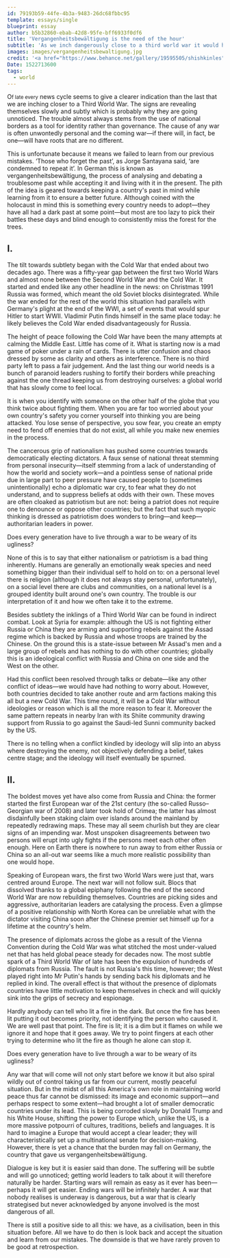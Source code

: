 ```yaml
---
id: 79193b59-44fe-4b3a-9483-26dc68fbbc95
template: essays/single
blueprint: essay
author: b5b32860-ebab-42d8-95fe-bff6933f0df6
title: 'Vergangenheitsbewältigung is the need of the hour'
subtitle: 'As we inch dangerously close to a third world war it would help to look back to history for some lessons on how to correct our course.'
images: images/vergangenheitsbewaltigung.jpg
credit: '<a href="https://www.behance.net/gallery/19595505/shishkinles">Andrey Vasilyev</a>'
Date: 1522713600
tags:
  - world
---
```

O<small>f late every</small> news cycle seems to give a clearer indication than the last that we are inching closer to a Third World War. The signs are revealing themselves slowly and subtly which is probably why they are going unnoticed. The trouble almost always stems from the use of national borders as a tool for identity rather than governance. The cause of any war is often unwontedly personal and the coming war—if there will, in fact, be one—will have roots that are no different.

This is unfortunate because it means we failed to learn from our previous mistakes. ‘Those who forget the past’, as Jorge Santayana said, ‘are condemned to repeat it’. In German this is known as vergangenheitsbewältigung, the process of analysing and debating a troublesome past while accepting it and living with it in the present. The pith of the idea is geared towards keeping a country's past in mind while learning from it to ensure a better future. Although coined with the holocaust in mind this is something every country needs to adopt—they have all had a dark past at some point—but most are too lazy to pick their battles these days and blind enough to consistently miss the forest for the trees.

## I.

The tilt towards subtlety began with the Cold War that ended about two decades ago. There was a fifty-year gap between the first two World Wars and almost none between the Second World War and the Cold War. It started and ended like any other headline in the news: on Christmas 1991 Russia was formed, which meant the old Soviet blocks disintegrated. While the war ended for the rest of the world this situation had parallels with Germany's plight at the end of the WWI, a set of events that would spur Hitler to start WWII. Vladimir Putin finds himself in the same place today: he likely believes the Cold War ended disadvantageously for Russia.

The height of peace following the Cold War have been the many attempts at calming the Middle East. Little has come of it. What is starting now is a mad game of poker under a rain of cards. There is utter confusion and chaos dressed by some as clarity and others as interference. There is no third party left to pass a fair judgement. And the last thing our world needs is a bunch of paranoid leaders rushing to fortify their borders while preaching against the one thread keeping us from destroying ourselves: a global world that has slowly come to feel local.

It is when you identify with someone on the other half of the globe that you think twice about fighting them. When you are far too worried about your own country's safety you corner yourself into thinking you are being attacked. You lose sense of perspective, you sow fear, you create an empty need to fend off enemies that do not exist, all while you make new enemies in the process.

The cancerous grip of nationalism has pushed some countries towards democratically electing dictators. A faux sense of national threat stemming from personal insecurity—itself stemming from a lack of understanding of how the world and society work—and a pointless sense of national pride due in large part to peer pressure have caused people to (sometimes unintentionally) echo a diplomatic war cry, to fear what they do not understand, and to suppress beliefs at odds with their own. These moves are often cloaked as patriotism but are not: being a patriot does not require one to denounce or oppose other countries; but the fact that such myopic thinking is dressed as patriotism does wonders to bring—and keep—authoritarian leaders in power.

<div class="quote">

Does every generation have to live through a war to be weary of its ugliness?

</div>

None of this is to say that either nationalism or patriotism is a bad thing inherently. Humans are generally an emotionally weak species and need something bigger than their individual self to hold on to: on a personal level there is religion (although it does not always stay personal, unfortunately), on a social level there are clubs and communities, on a national level is a grouped identity built around one's own country. The trouble is our interpretation of it and how we often take it to the extreme.

Besides subtlety the inklings of a Third World War can be found in indirect combat. Look at Syria for example: although the US is not fighting either Russia or China they are arming and supporting rebels against the Assad regime which is backed by Russia and whose troops are trained by the Chinese. On the ground this is a state-issue between Mr Assad's men and a large group of rebels and has nothing to do with other countries; globally this is an ideological conflict with Russia and China on one side and the West on the other.

Had this conflict been resolved through talks or debate—like any other conflict of ideas—we would have had nothing to worry about. However, both countries decided to take another route and arm factions making this all but a new Cold War. This time round, it will be a Cold War without ideologies or reason which is all the more reason to fear it. Moreover the same pattern repeats in nearby Iran with its Shiite community drawing support from Russia to go against the Saudi-led Sunni community backed by the US.

There is no telling when a conflict kindled by ideology will slip into an abyss where destroying the enemy, not objectively defending a belief, takes centre stage; and the ideology will itself eventually be spurned.

## II.

The boldest moves yet have also come from Russia and China: the former started the first European war of the 21st century (the so-called Russo–Georgian war of 2008) and later took hold of Crimea; the latter has almost disdainfully been staking claim over islands around the mainland by repeatedly redrawing maps. These may all seem churlish but they are clear signs of an impending war. Most unspoken disagreements between two persons will erupt into ugly fights if the persons meet each other often enough. Here on Earth there is nowhere to run away to from either Russia or China so an all-out war seems like a much more realistic possibility than one would hope.

Speaking of European wars, the first two World Wars were just that, wars centred around Europe. The next war will not follow suit. Blocs that dissolved thanks to a global epiphany following the end of the second World War are now rebuilding themselves. Countries are picking sides and aggressive, authoritarian leaders are catalysing the process. Even a glimpse of a positive relationship with North Korea can be unreliable what with the dictator visiting China soon after the Chinese premier set himself up for a lifetime at the country's helm.

The presence of diplomats across the globe as a result of the Vienna Convention during the Cold War was what stitched the most under-valued net that has held global peace steady for decades now. The most subtle spark of a Third World War of late has been the expulsion of hundreds of diplomats from Russia. The fault is not Russia's this time, however; the West played right into Mr Putin's hands by sending back his diplomats and he replied in kind. The overall effect is that without the presence of diplomats countries have little motivation to keep themselves in check and will quickly sink into the grips of secrecy and espionage.

Hardly anybody can tell who lit a fire in the dark. But once the fire has been lit putting it out becomes priority, not identifying the person who caused it. We are well past that point. The fire is lit; it is a dim but it flames on while we ignore it and hope that it goes away. We try to point fingers at each other trying to determine who lit the fire as though he alone can stop it.

Does every generation have to live through a war to be weary of its ugliness?

Any war that will come will not only start before we know it but also spiral wildly out of control taking us far from our current, mostly peaceful situation. But in the midst of all this America's own role in maintaining world peace thus far cannot be dismissed: its image and economic support—and perhaps respect to some extent—had brought a lot of smaller democratic countries under its lead. This is being corroded slowly by Donald Trump and his White House, shifting the power to Europe which, unlike the US, is a more massive potpourri of cultures, traditions, beliefs and languages. It is hard to imagine a Europe that would accept a clear leader; they will characteristically set up a multinational senate for decision-making. However, there is yet a chance that the burden may fall on Germany, the country that gave us vergangenheitsbewältigung.

Dialogue is key but it is easier said than done. The suffering will be subtle and will go unnoticed; getting world leaders to talk about it will therefore naturally be harder. Starting wars will remain as easy as it ever has been—perhaps it will get easier. Ending wars will be infinitely harder. A war that nobody realises is underway is dangerous, but a war that is clearly strategised but never acknowledged by anyone involved is the most dangerous of all.

There is still a positive side to all this: we have, as a civilisation, been in this situation before. All we have to do then is look back and accept the situation and learn from our mistakes. The downside is that we have rarely proven to be good at retrospection.
